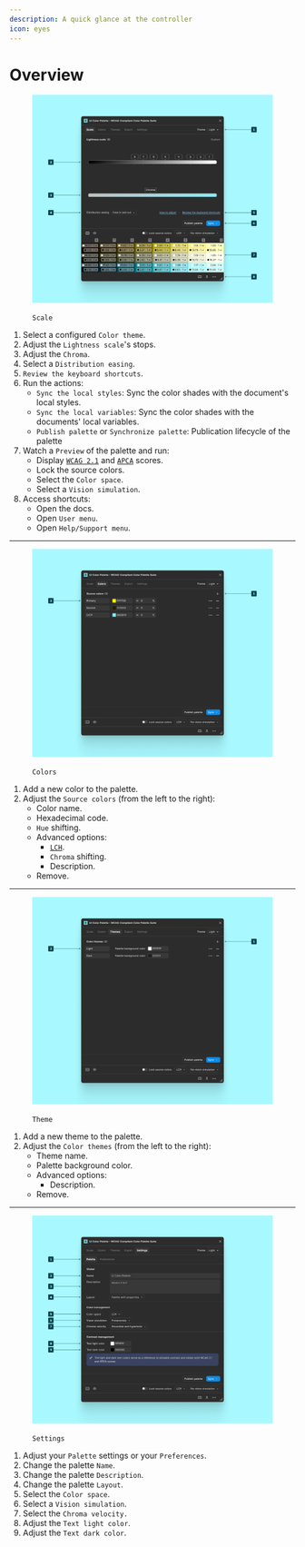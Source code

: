 ```yaml
---
description: A quick glance at the controller
icon: eyes
---
```


# Overview

<figure><img src="../.gitbook/assets/manage_palette-scale.png" alt=""><figcaption><p><code>Scale</code></p></figcaption></figure>

1. Select a configured `Color theme`.
2. Adjust the `Lightness scale`'s stops.
3. Adjust the `Chroma`.
4. Select a `Distribution easing`.
5. `Review the keyboard shortcuts`.
6. Run the actions:
   * `Sync the local styles`: Sync the color shades with the document's local styles.
   * `Sync the local variables`: Sync the color shades with the documents' local variables.
   * `Publish palette` or `Synchronize palette`: Publication lifecycle of the palette
7. Watch a `Preview` of the palette and run:
   * Display [`WCAG 2.1`](../glossary.md#wcag-2.1) and [`APCA`](../glossary.md#apca) scores.
   * Lock the source colors.
   * Select the `Color space`.
   * Select a `Vision simulation`.
8. Access shortcuts:
   * Open the docs.
   * Open `User menu`.
   * Open `Help/Support menu`.

***

<figure><img src="../.gitbook/assets/manage_palette-colors.png" alt=""><figcaption><p><code>Colors</code></p></figcaption></figure>

1. Add a new color to the palette.
2. Adjust the `Source colors` (from the left to the right):
   * Color name.
   * Hexadecimal code.
   * `Hue` shifting.
   * Advanced options:
     * [`LCH`](../glossary.md#lch).
     * `Chroma` shifting.
     * Description.
   * Remove.

***

<figure><img src="../.gitbook/assets/manage_palette-themes.png" alt=""><figcaption><p><code>Theme</code></p></figcaption></figure>

1. Add a new theme to the palette.
2. Adjust the `Color themes` (from the left to the right):
   * Theme name.
   * Palette background color.
   * Advanced options:
     * Description.
   * Remove.

***

<figure><img src="../.gitbook/assets/manage_palette-settings.png" alt=""><figcaption><p><code>Settings</code></p></figcaption></figure>

1. Adjust your `Palette` settings or your `Preferences`.
2. Change the palette `Name`.
3. Change the palette `Description`.
4. Change the palette `Layout`.
5. Select the `Color space`.
6. Select a `Vision simulation`.
7. Select the `Chroma velocity.`
8. Adjust the `Text light color`.&#x20;
9. Adjust the `Text dark color`.
